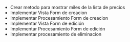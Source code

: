 - Crear metodo para mostrar miles de la lista de precios
- Implementar Vista Form de creacion
- Implementar Procesamiento Form de creacion
- Implementar Vista Form de edición
- Implementar Procesamiento Form de edición
- Implementar procesamiento de eliminacion 
